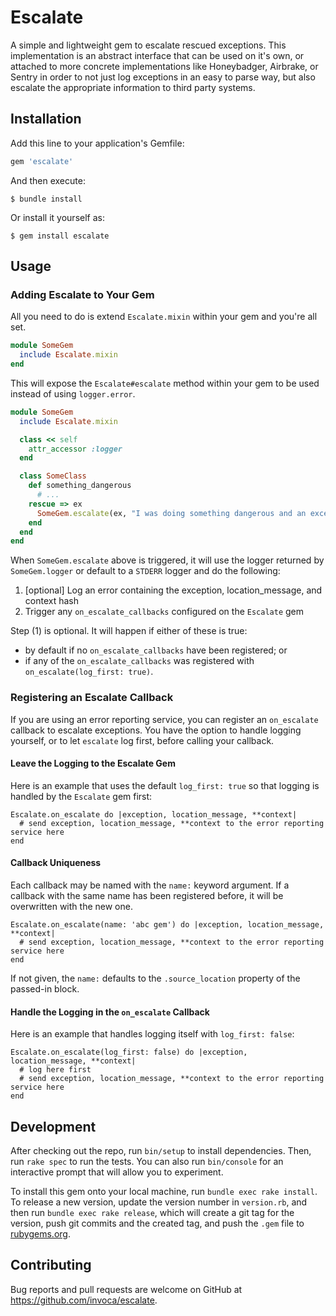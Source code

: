# Escalate

A simple and lightweight gem to escalate rescued exceptions. This implementation
is an abstract interface that can be used on it's own, or attached to more concrete
implementations like Honeybadger, Airbrake, or Sentry in order to not just log
exceptions in an easy to parse way, but also escalate the appropriate information
to third party systems.

## Installation

Add this line to your application's Gemfile:

```ruby
gem 'escalate'
```

And then execute:

    $ bundle install

Or install it yourself as:

    $ gem install escalate

## Usage

### Adding Escalate to Your Gem

All you need to do is extend `Escalate.mixin` within your gem and you're all set.

```ruby
module SomeGem
  include Escalate.mixin
end
```

This will expose the `Escalate#escalate` method within your gem to be used instead
of using `logger.error`.

```ruby
module SomeGem
  include Escalate.mixin

  class << self
    attr_accessor :logger
  end

  class SomeClass
    def something_dangerous
      # ...
    rescue => ex
      SomeGem.escalate(ex, "I was doing something dangerous and an exception was raised")
    end
  end
end
```

When `SomeGem.escalate` above is triggered, it will use the logger returned by `SomeGem.logger` or
default to a `STDERR` logger and do the following:

1. [optional] Log an error containing the exception, location_message, and context hash
2. Trigger any `on_escalate_callbacks` configured on the `Escalate` gem

Step (1) is optional. It will happen if either of these is true:
 - by default if no `on_escalate_callbacks` have been registered; or
 - if any of the `on_escalate_callbacks` was registered with `on_escalate(log_first: true)`.

### Registering an Escalate Callback

If you are using an error reporting service, you can register an `on_escalate` callback to escalate exceptions.
You have the option to handle logging yourself, or to let `escalate` log first, before calling your callback.

#### Leave the Logging to the Escalate Gem
Here is an example that uses the default `log_first: true` so that logging is handled by the `Escalate` gem first:
```
Escalate.on_escalate do |exception, location_message, **context|
  # send exception, location_message, **context to the error reporting service here
end
```

#### Callback Uniqueness
Each callback may be named with the `name:` keyword argument.
If a callback with the same name has been registered before, it will be overwritten with the new one.
```
Escalate.on_escalate(name: 'abc gem') do |exception, location_message, **context|
  # send exception, location_message, **context to the error reporting service here
end
```
If not given, the `name:` defaults to the `.source_location` property of the passed-in block.

#### Handle the Logging in the `on_escalate` Callback
Here is an example that handles logging itself with `log_first: false`:
```
Escalate.on_escalate(log_first: false) do |exception, location_message, **context|
  # log here first
  # send exception, location_message, **context to the error reporting service here
end
```
## Development

After checking out the repo, run `bin/setup` to install dependencies. Then, run `rake spec` to run the tests. You can also run `bin/console` for an interactive prompt that will allow you to experiment.

To install this gem onto your local machine, run `bundle exec rake install`. To release a new version, update the version number in `version.rb`, and then run `bundle exec rake release`, which will create a git tag for the version, push git commits and the created tag, and push the `.gem` file to [rubygems.org](https://rubygems.org).

## Contributing

Bug reports and pull requests are welcome on GitHub at https://github.com/invoca/escalate.
